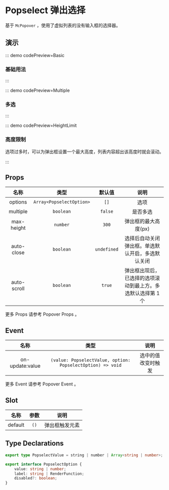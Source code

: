<script setup>
import Basic from '@/popselect/demos/DemoBasic.vue'
import Multiple from '@/popselect/demos/DemoMultiple.vue'
import HeightLimit from '@/popselect/demos/DemoHeightLimit.vue'
import { McTextLink } from 'meetcode-ui'
</script>

# Popselect 弹出选择

基于 `McPopover` ，使用了虚拟列表的没有输入框的选择器。

## 演示

::: demo codePreview=Basic

### 基础用法

<Basic />
:::

::: demo codePreview=Multiple

### 多选

<Multiple />
:::

::: demo codePreview=HeightLimit

### 高度限制

选项过多时，可以为弹出框设置一个最大高度，列表内容超出该高度时就会滚动。

<HeightLimit />
:::

## Props

|    名称     |           类型           |   默认值    |                             说明                              |
| :---------: | :----------------------: | :---------: | :-----------------------------------------------------------: |
|   options   | `Array<PopselectOption>` |    `[]`     |                             选项                              |
|  multiple   |        `boolean`         |   `false`   |                           是否多选                            |
| max-height  |         `number`         |    `300`    |                     弹出框的最大高度(px)                      |
| auto-close  |        `boolean`         | `undefined` |     选择后自动关闭弹出框。单选默认开启，多选默认关闭      |
| auto-scroll |        `boolean`         |   `true`    | 弹出框出现后，已选择的选项滚动到最上方。多选默认选择第 1 个 |

更多 Props 请参考 <McTextLink to="Popover#props">Popover Props</McTextLink> 。

## Event

|      名称       |                            类型                            |        说明        |
| :-------------: | :--------------------------------------------------------: | :----------------: |
| on-update:value | `(value: PopselectValue, option: PopselectOption) => void` | 选中的值改变时触发 |

更多 Event 请参考 <McTextLink to="Popover#event">Popover Event</McTextLink> 。

## Slot

|  名称   | 参数 |      说明      |
| :-----: | :--: | :------------: |
| default | `()` | 弹出框触发元素 |

## Type Declarations

```ts
export type PopselectValue = string | number | Array<string | number>;

export interface PopselectOption {
    value: string | number;
    label: string | RenderFunction;
    disabled?: boolean;
}
```
